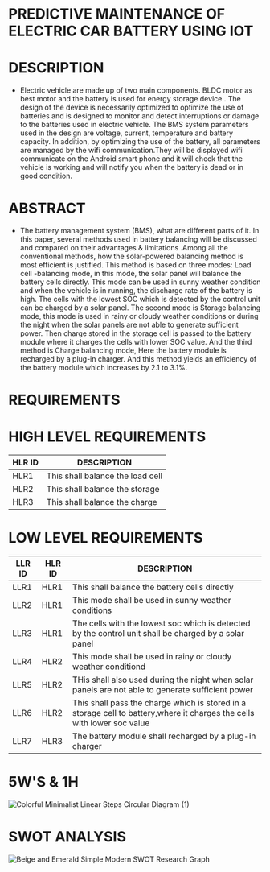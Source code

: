 # PREDICTIVE MAINTENANCE OF ELECTRIC CAR BATTERY USING IOT
  # DESCRIPTION
  * Electric vehicle are made up of two main components. BLDC motor as best motor and the battery is used for energy storage device.. The design of the device is necessarily optimized to optimize the use of batteries and is designed to monitor and detect interruptions or damage to the batteries used in electric vehicle. The BMS system parameters used in the design are voltage, current, temperature and battery capacity. In addition, by optimizing the use of the battery, all parameters are managed by the wifi communication.They will be displayed wifi communicate on the Android smart phone and it will check that the vehicle is working and will notify you when the battery is dead or in good condition. 
  # ABSTRACT
   * The battery management system (BMS), what are different parts of it. In this paper, several methods used in battery balancing will be discussed and compared on their advantages & limitations .Among all the conventional methods, how the solar-powered balancing method is most efficient is justified. This method is based on three modes: Load cell -balancing mode, in this mode, the solar panel will balance the battery cells directly. This mode can be used in sunny weather condition and when the vehicle is in running, the discharge rate of the battery is high. The cells with the lowest SOC which is detected by the control unit can be charged by a solar panel. The second mode is Storage balancing mode, this mode is used in rainy or cloudy weather conditions or during the night when the solar panels are not able to generate sufficient power. Then charge stored in the storage cell is passed to the battery module where it charges the cells with lower SOC value. And the third method is Charge balancing mode, Here the battery module is recharged by a plug-in charger. And this method yields an efficiency of the battery module which increases by 2.1 to 3.1%.

  # REQUIREMENTS
   # HIGH LEVEL REQUIREMENTS
   |HLR ID | DESCRIPTION |
   |-------|----------------|
   |HLR1|This shall balance the load cell|
   |HLR2|This shall balance the storage|
   |HLR3|This shall balance the charge|
   # LOW LEVEL REQUIREMENTS
   |LLR ID| HLR ID| DESCRIPTION|
   |------|-------|------------|
   |LLR1|HLR1|This shall balance the battery cells directly|
   |LLR2|HLR1|This mode shall be used in sunny weather conditions|
   |LLR3|HLR1|The cells with the lowest soc which is detected by the control unit shall be charged by a solar panel|
   |LLR4|HLR2|This mode shall be used in rainy or cloudy weather conditiond | 
   |LLR5|HLR2|THis shall also used during the night when solar panels are not able to generate sufficient power|
   |LLR6|HLR2|This shall pass the charge which is stored in a storage cell to battery,where it charges the cells with lower soc value|
   |LLR7|HLR3|The battery module shall recharged by a plug-in charger| 
# 5W'S & 1H
   ![Colorful Minimalist Linear Steps Circular Diagram (1)](https://user-images.githubusercontent.com/98879001/156941249-5517b536-b0ee-45c1-9a49-a1b093cff821.png)

       
# SWOT ANALYSIS
   ![Beige and Emerald Simple Modern SWOT Research Graph](https://user-images.githubusercontent.com/98879001/156933359-f0e039e5-189e-4420-88d9-70b67d0da6e6.png)

   
     
